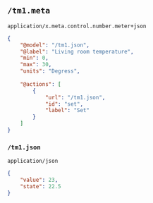 ## `/tm1.meta`
`application/x.meta.control.number.meter+json`

```json
{
	"@model": "/tm1.json",
	"@label": "Living room temperature",
	"min": 0,
	"max": 30,
	"units": "Degress",
	
	"@actions": [
		{
			"url": "/tm1.json",
			"id": "set",
			"label": "Set"
		}
	]
}
```

### `/tm1.json`
`application/json`

```json
{
	"value": 23,
	"state": 22.5
}
```